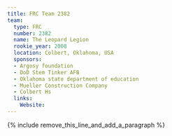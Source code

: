 ```yaml
---
title: FRC Team 2382
team:
  type: FRC
  number: 2382
  name: The Leopard Legion
  rookie_year: 2008
  location: Colbert, Oklahoma, USA
  sponsors:
  - Argosy foundation
  - DoD Stem Tinker AFB
  - Oklahoma state department of education
  - Mueller Construction Company
  - Colbert Hs
  links:
    Website:
---
```


{% include remove_this_line_and_add_a_paragraph %}
